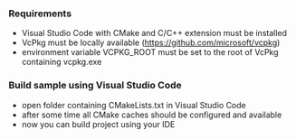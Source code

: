 ### Requirements
- Visual Studio Code with CMake and C/C++ extension must be installed
- VcPkg must be locally available (https://github.com/microsoft/vcpkg)
- environment variable VCPKG_ROOT must be set to the root of VcPkg containing vcpkg.exe
### Build sample using Visual Studio Code
- open folder containing CMakeLists.txt in Visual Studio Code
- after some time all CMake caches should be configured and available
- now you can build project using your IDE